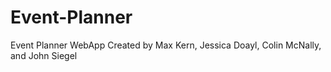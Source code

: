 # Event-Planner
Event Planner WebApp Created by Max Kern, Jessica Doayl, Colin McNally, and John Siegel
